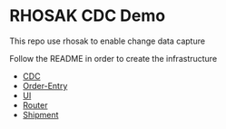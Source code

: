 # RHOSAK CDC Demo
This repo use rhosak to enable change data capture 

Follow the README in order to create the infrastructure
- [CDC](cdc/README.md)
- [Order-Entry](orderEntry/README.md)
- [UI](ui/README.md)
- [Router](router/README.md)
- [Shipment](shipment/README.md)

